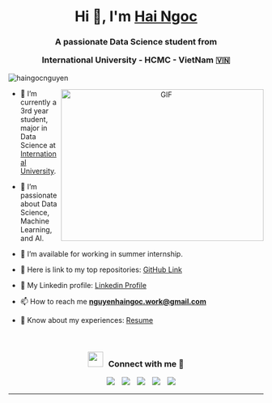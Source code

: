 <h1 align="center">Hi 👋, I'm <a href="https://github.com/haingocnguyen" target="blank">
Hai Ngoc</a></h1>
<h3 align="center">A passionate Data Science student from 

International University - HCMC - VietNam &#127483;&#127475;</h3>

<p align="left"> <img src="https://komarev.com/ghpvc/?username=haingocnguyen&label=Profile%20views&color=0e75b6&style=flat" alt="haingocnguyen" /> </p>


<a target="_blank" align="center">
  <img align="right" top="500" height="300" width="400" alt="GIF" src="https://media.giphy.com/media/SWoSkN6DxTszqIKEqv/giphy.gif">
</a>

- 🔭 I’m currently a 3rd year student, major in Data Science at <a href="https://hcmiu.edu.vn/en/" target="blank">International University</a>.

- 🌱 I’m passionate about Data Science, Machine Learning, and AI. 

- 🤝 I’m available for working in summer internship.

- 🌱 Here is link to my top repositories: <a href="https://github.com/haingocnguyen" target="blank">GitHub Link</a>

- 💬 My Linkedin profile: <a href="https://www.linkedin.com/in/haingocng/" target="blank">Linkedin Profile</a>

- 📫 How to reach me **nguyenhaingoc.work@gmail.com**

- 📄 Know about my experiences: <a href="[https://drive.google.com/file/d/1afmbqEvNf0h9nQdkfxUjZVxzhDzlC9Aq/view?usp=sharing](https://drive.google.com/file/d/1Lg5erFrkZi0l5zlpRgcf5qOlXwZSqvSN/view?usp=sharing)" target="blank">Resume</a>
<br/>
<h3 align="center" > <img src="https://media.giphy.com/media/iY8CRBdQXODJSCERIr/giphy.gif" width="30" height="30" style="margin-right: 10px;">Connect with me 🤝 </h3>

<p align="center">

 <div align="center"  class="icons-social" style="margin-left: 10px;">
        <a style="margin-left: 10px;"  target="_blank" href="https://www.linkedin.com/in/haingocng/">
			<img src="https://img.icons8.com/doodle/40/000000/linkedin--v2.png"></a>
        <a style="margin-left: 10px;" target="_blank" href="https://github.com/haingocnguyen">
		<img src="https://img.icons8.com/doodle/40/000000/github--v1.png"></a>
		<a</a>
	   <a>
        <a style="margin-left: 10px;" target="_blank" href="https://www.instagram.com/_nghngc_/">
			<img src="https://img.icons8.com/doodle/40/000000/instagram-new--v2.png"></a>
		<a style="margin-left: 10px;" target="_blank" href="https://twitter.com/100rabhcsmc">
			<img src="https://img.icons8.com/doodle/1x/twitter-squared--v2.png" ></a>
		<a style="margin-left: 10px;" target="_blank" href="https://www.youtube.com/channel/UC0u9T7IwQTjWjydqQYKgEqA">
				<img src="https://img.icons8.com/doodle/1x/youtube--v2.png" ></a>
		<a</a>
      </div>

</p>

---

